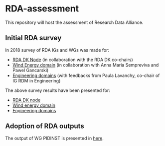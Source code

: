 # RDA-assessment
This repository will host the assessment of Research Data Alliance.


## Initial RDA survey

In 2018 survey of RDA IGs and WGs was made for:
- [RDA DK Node](https://docs.google.com/spreadsheets/d/1_8wjX-l27Ytw5C7-1o5w9khQHvQlPqGIqkLXUraXZYE/edit?usp=sharing)  (in collaboration with the RDA DK co-chairs)
- [Wind Energy domain](https://docs.google.com/spreadsheets/d/1SHsdSEKl8cZQWKYJbMiGfsIJx0YYl6Tn4b7y_56TA1Q/edit?usp=sharing) (in collaboration with Anna Maria Sempreviva and Pawel Gancarski)
- [Engineering domains](https://docs.google.com/spreadsheets/d/1Yg7n5Brqd9ZmuA-3lAxn1d0Ql0mpcHLbi0QHgvmaii4/edit?usp=sharing) (with feedbacks from Paula Lavanchy, co-chair of IG RDM in Engineering)

The above survey results have been presented for:
- [RDA DK node](https://zenodo.org/record/3247292#.XSMmuy2Q1Bw)
- [Wind energy domain](https://zenodo.org/record/3247020)
- [Engineering domains](https://zenodo.org/record/3246264)


## Adoption of RDA outputs

The output of WG PIDINST is presented in [here](https://github.com/rdawg-pidinst/use-cases/blob/master/16-DTU-Wind-Energy.md).


